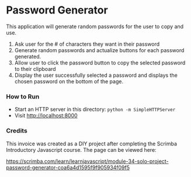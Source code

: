 # Password Generator

This application will generate random passwords for the user to copy and use.

1. Ask user for the # of characters they want in their password
2. Generate random passwords and actualize buttons for each password generated.
3. Allow user to click the password button to copy the selected password to their clipboard
4. Display the user successfully selected a password and displays the chosen password on the bottom of the page.

### How to Run

* Start an HTTP server in this directory: `python -m SimpleHTTPServer`
* Visit [http://localhost:8000](http://localhost:8000)

### Credits
This invoice was created as a DIY project after completing the Scrimba Introductory Javascript course. The page can be viewed here:

https://scrimba.com/learn/learnjavascript/module-34-solo-project-password-generator-coa6a4d1595f9f905934f09f5
